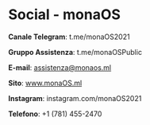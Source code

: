 # Social - monaOS

**Canale Telegram**: t.me/monaOS2021

**Gruppo Assistenza**: t.me/monaOSPublic

**E-mail**: assistenza@monaos.ml

**Sito**: www.monaOS.ml

**Instagram**: instagram.com/monaOS2021

**Telefono**: +1 (781) 455-2470
